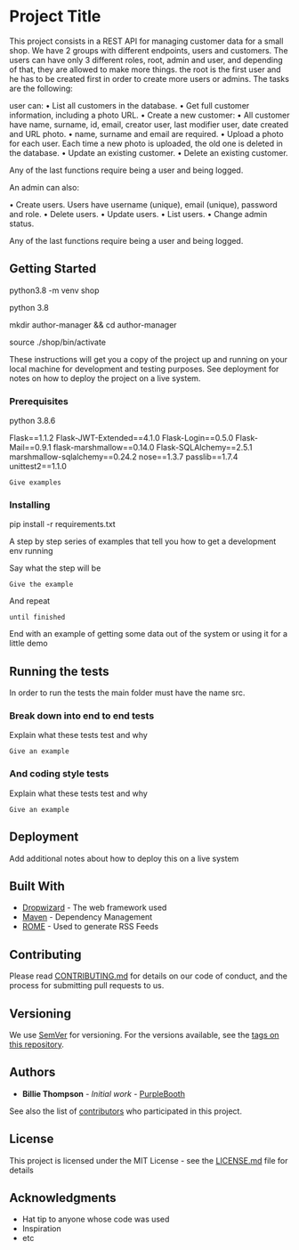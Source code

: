 # Project Title

This project consists in a REST API for managing customer data for a small shop. We have 2 groups with different endpoints, users and customers. The users can have only 3 different roles, root, admin and user, and depending of that, they are allowed to make more things. the root is the first user and he has to be created first in order to create more users or admins. The tasks are the following:

user can:• List all customers in the database.• Get full customer information, including a photo URL.• Create a new customer:	• All customer have name, surname, id, email, creator user, last modifier user, 	date created and URL photo.
	• name, surname and email are required.• Upload a photo for each user. Each time a new photo is uploaded, the old 		one is deleted in the database.• Update an existing customer.• Delete an existing customer.

Any of the last functions require being a user and being logged.

An admin can also:• Create users. Users have username (unique), email (unique), password and role. • Delete users.• Update users.• List users.• Change admin status. 


Any of the last functions require being a user and being logged.


## Getting Started

python3.8 -m venv shop 

python 3.8



mkdir author-manager && cd author-manager

source ./shop/bin/activate 

These instructions will get you a copy of the project up and running on your local machine for development and testing purposes. See deployment for notes on how to deploy the project on a live system.

### Prerequisites

python 3.8.6

Flask==1.1.2
Flask-JWT-Extended==4.1.0
Flask-Login==0.5.0
Flask-Mail==0.9.1
flask-marshmallow==0.14.0
Flask-SQLAlchemy==2.5.1
marshmallow-sqlalchemy==0.24.2
nose==1.3.7
passlib==1.7.4
unittest2==1.1.0


```
Give examples
```

### Installing

pip install -r requirements.txt

A step by step series of examples that tell you how to get a development env running

Say what the step will be

```
Give the example
```

And repeat

```
until finished
```

End with an example of getting some data out of the system or using it for a little demo

## Running the tests

In order to run the tests the main folder must have the name src. 


### Break down into end to end tests

Explain what these tests test and why

```
Give an example
```

### And coding style tests

Explain what these tests test and why

```
Give an example
```

## Deployment

Add additional notes about how to deploy this on a live system

## Built With

* [Dropwizard](http://www.dropwizard.io/1.0.2/docs/) - The web framework used
* [Maven](https://maven.apache.org/) - Dependency Management
* [ROME](https://rometools.github.io/rome/) - Used to generate RSS Feeds

## Contributing

Please read [CONTRIBUTING.md](https://gist.github.com/PurpleBooth/b24679402957c63ec426) for details on our code of conduct, and the process for submitting pull requests to us.

## Versioning

We use [SemVer](http://semver.org/) for versioning. For the versions available, see the [tags on this repository](https://github.com/your/project/tags). 

## Authors

* **Billie Thompson** - *Initial work* - [PurpleBooth](https://github.com/PurpleBooth)

See also the list of [contributors](https://github.com/your/project/contributors) who participated in this project.

## License

This project is licensed under the MIT License - see the [LICENSE.md](LICENSE.md) file for details

## Acknowledgments

* Hat tip to anyone whose code was used
* Inspiration
* etc

